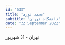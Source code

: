 ```yaml
---
id: "538"
title: "محمد نوری"
subtitle: "دانشگاه تهران"
date: "22 September 2022"
---
```


تهران - 31 شهریور 
